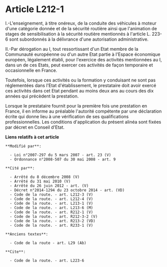 # Article L212-1

I.-L'enseignement, à titre onéreux, de la conduite des véhicules à moteur d'une catégorie donnée et de la sécurité routière
ainsi que l'animation de stages de sensibilisation à la sécurité routière mentionnés à l'article L. 223-6 sont subordonnés à
la délivrance d'une autorisation administrative. 

II.-Par dérogation au I, tout ressortissant d'un Etat membre de la Communauté européenne ou d'un autre Etat partie à l'Espace
économique européen, légalement établi, pour l'exercice des activités mentionnées au I, dans un de ces Etats, peut exercer
ces activités de façon temporaire et occasionnelle en France. 

Toutefois, lorsque ces activités ou la formation y conduisant ne sont pas réglementées dans l'Etat d'établissement, le
prestataire doit avoir exercé ces activités dans cet Etat pendant au moins deux ans au cours des dix années qui précèdent la
prestation. 

Lorsque le prestataire fournit pour la première fois une prestation en France, il en informe au préalable l'autorité
compétente par une déclaration écrite qui donne lieu à une vérification de ses qualifications professionnelles. Les
conditions d'application du présent alinéa sont fixées par décret en Conseil d'Etat.

**Liens relatifs à cet article**

	**Modifié par**:

	  - Loi n°2007-297 du 5 mars 2007 - art. 23 (V)
	  - Ordonnance n°2008-507 du 30 mai 2008 - art. 9

	**Cité par**:

	  - Arrêté du 8 décembre 2008 (V)
	  - Arrêté du 31 mai 2010 (V)
	  - Arrêté du 26 juin 2012 - art. (V)
	  - Décret n°2014-1294 du 23 octobre 2014 - art. (VD)
	  - Code de la route. - art. L212-3 (V)
	  - Code de la route. - art. L212-4 (V)
	  - Code de la route. - art. L213-1 (V)
	  - Code de la route. - art. L213-6 (M)
	  - Code de la route. - art. R212-1 (V)
	  - Code de la route. - art. R212-3-2 (V)
	  - Code de la route. - art. R213-2 (VD)
	  - Code de la route. - art. R233-1 (V)

	**Anciens textes**:

	  - Code de la route - art. L29 (Ab)

	**Cite**:

	  - Code de la route. - art. L223-6
